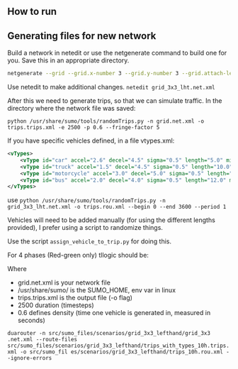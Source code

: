 ## How to run

## Generating files for new network

Build a network in netedit or use the netgenerate command to build one for you. Save this in an appropriate directory.

```bash
netgenerate --grid --grid.x-number 3 --grid.y-number 3 --grid.attach-length 100 --grid.x-length 400 --grid.y-length 400 --tls.guess --default.lanenumber 3 --lefthand --output-file grid_3x3_lht.net.xml
```

Use netedit to make additional changes.
`netedit grid_3x3_lht.net.xml`

After this we need to generate trips, so that we can simulate traffic.
In the directory where the network file was saved:

`python /usr/share/sumo/tools/randomTrips.py -n grid.net.xml -o trips.trips.xml -e 2500 -p 0.6 --fringe-factor 5`

If you have specific vehicles defined, in a file vtypes.xml:
```xml
<vTypes>
    <vType id="car" accel="2.6" decel="4.5" sigma="0.5" length="5.0" minGap="2.5" maxSpeed="30" guiShape="passenger"/>
    <vType id="truck" accel="1.5" decel="4.5" sigma="0.5" length="10.0" minGap="3.0" maxSpeed="20" guiShape="truck"/>
    <vType id="motorcycle" accel="3.0" decel="5.0" sigma="0.5" length="2.0" minGap="1.0" maxSpeed="40" guiShape="motorcycle"/>
    <vType id="bus" accel="2.0" decel="4.0" sigma="0.5" length="12.0" minGap="3.0" maxSpeed="25" guiShape="bus"/>
</vTypes>
```

use 
`python /usr/share/sumo/tools/randomTrips.py -n grid_3x3_lht.net.xml -o trips.rou.xml --begin 0 --end 3600 --period 1`

Vehicles will need to be added manually (for using the different lengths provided), I prefer using a script to randomize things.

Use the script `assign_vehicle_to_trip.py` for doing this.


For 4 phases (Red-green only) tllogic should be:
<phase duration="20" state="GGGrrrrrrrrr"/>
<phase duration="20" state="rrrGGGrrrrrr"/>
<phase duration="20" state="rrrrrrGGGrrr"/>
<phase duration="20" state="rrrrrrrrrGGG"/>

Where 
- grid.net.xml is your network file
- /usr/share/sumo/ is the SUMO_HOME, env var in linux
- trips.trips.xml is the output file (-o flag)
- 2500 duration (timesteps)
- 0.6 defines density (time one vehicle is generated in, measured in seconds)


`duarouter -n src/sumo_files/scenarios/grid_3x3_lefthand/grid_3x3
.net.xml --route-files src/sumo_files/scenarios/grid_3x3_lefthand/trips_with_types_10h.trips.xml -o src/sumo_fil
es/scenarios/grid_3x3_lefthand/trips_10h.rou.xml --ignore-errors`